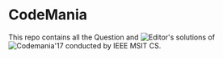 # CodeMania
This repo contains all the Question and ![Editor's](https://github.com/ankushgarg1998/CodeMania/graphs/contributors) solutions of ![Codemania'17](https://www.hackerearth.com/challenge/college/codemania-3/) conducted by IEEE MSIT CS.
